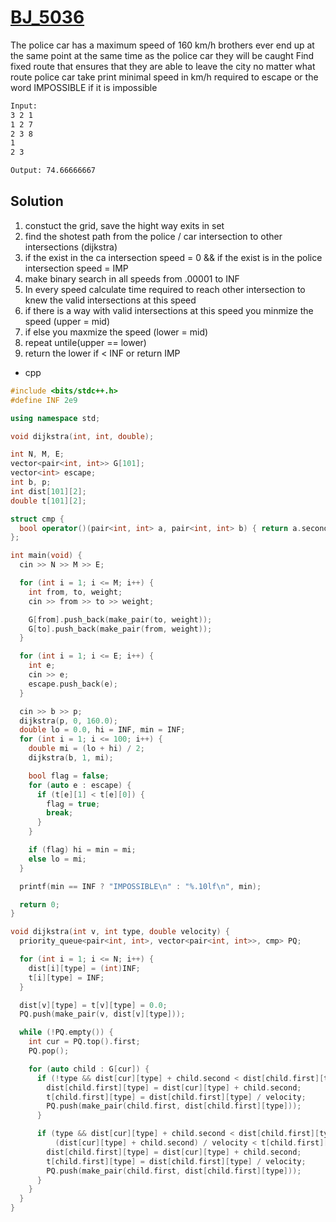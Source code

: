 # [BJ_5036](https://acmicpc.net/problem/5036)

The police car has a maximum speed of 160 km/h
brothers ever end up at the same point at the same time as the police car they will be caught
Find fixed route that ensures that they are able to leave the city no matter what route police car take
print minimal speed in km/h required to escape or the word IMPOSSIBLE if it is impossible

```txt
Input:
3 2 1
1 2 7
2 3 8
1
2 3

Output: 74.66666667
```

## Solution

1. constuct the grid, save the hight way exits in set
1. find the shotest path from the police / car intersection to other intersections (dijkstra)
1. if the exist in the ca intersection speed = 0 && if the exist is in the police intersection speed = IMP
1. make binary search in all speeds from .00001 to INF
1. In every speed calculate time required to reach other intersection to knew the valid intersections at this speed
1. if there is a way with valid intersections at this speed you minmize the speed (upper = mid)
1. if else you maxmize the speed (lower = mid)
1. repeat untile(upper == lower)
1. return the lower if < INF or return IMP

* cpp

```cpp
#include <bits/stdc++.h>
#define INF 2e9

using namespace std;

void dijkstra(int, int, double);

int N, M, E;
vector<pair<int, int>> G[101];
vector<int> escape;
int b, p;
int dist[101][2];
double t[101][2];

struct cmp {
  bool operator()(pair<int, int> a, pair<int, int> b) { return a.second > b.second; }
};

int main(void) {
  cin >> N >> M >> E;

  for (int i = 1; i <= M; i++) {
    int from, to, weight;
    cin >> from >> to >> weight;

    G[from].push_back(make_pair(to, weight));
    G[to].push_back(make_pair(from, weight));
  }

  for (int i = 1; i <= E; i++) {
    int e;
    cin >> e;
    escape.push_back(e);
  }

  cin >> b >> p;
  dijkstra(p, 0, 160.0);
  double lo = 0.0, hi = INF, min = INF;
  for (int i = 1; i <= 100; i++) {
    double mi = (lo + hi) / 2;
    dijkstra(b, 1, mi);

    bool flag = false;
    for (auto e : escape) {
      if (t[e][1] < t[e][0]) {
        flag = true;
        break;
      }
    }

    if (flag) hi = min = mi;
    else lo = mi;
  }

  printf(min == INF ? "IMPOSSIBLE\n" : "%.10lf\n", min);

  return 0;
}

void dijkstra(int v, int type, double velocity) {
  priority_queue<pair<int, int>, vector<pair<int, int>>, cmp> PQ;

  for (int i = 1; i <= N; i++) {
    dist[i][type] = (int)INF;
    t[i][type] = INF;
  }

  dist[v][type] = t[v][type] = 0.0;
  PQ.push(make_pair(v, dist[v][type]));

  while (!PQ.empty()) {
    int cur = PQ.top().first;
    PQ.pop();

    for (auto child : G[cur]) {
      if (!type && dist[cur][type] + child.second < dist[child.first][type]) {
        dist[child.first][type] = dist[cur][type] + child.second;
        t[child.first][type] = dist[child.first][type] / velocity;
        PQ.push(make_pair(child.first, dist[child.first][type]));
      }

      if (type && dist[cur][type] + child.second < dist[child.first][type] &&
          (dist[cur][type] + child.second) / velocity < t[child.first][0]) {
        dist[child.first][type] = dist[cur][type] + child.second;
        t[child.first][type] = dist[child.first][type] / velocity;
        PQ.push(make_pair(child.first, dist[child.first][type]));
      }
    }
  }
}
```
